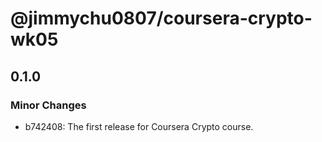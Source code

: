# @jimmychu0807/coursera-crypto-wk05

## 0.1.0

### Minor Changes

- b742408: The first release for Coursera Crypto course.
